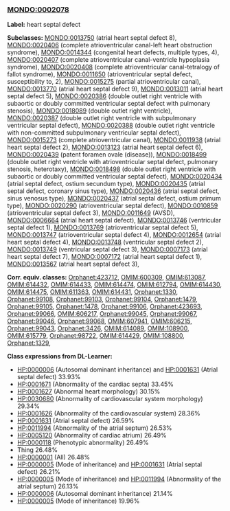 
### [MONDO:0002078](http://purl.obolibrary.org/obo/MONDO_0002078)
**Label:** heart septal defect

**Subclasses:** [MONDO:0013750](http://purl.obolibrary.org/obo/MONDO_0013750) (atrial heart septal defect 8), [MONDO:0020406](http://purl.obolibrary.org/obo/MONDO_0020406) (complete atrioventricular canal-left heart obstruction syndrome), [MONDO:0014344](http://purl.obolibrary.org/obo/MONDO_0014344) (congenital heart defects, multiple types, 4), [MONDO:0020407](http://purl.obolibrary.org/obo/MONDO_0020407) (complete atrioventricular canal-ventricle hypoplasia syndrome), [MONDO:0020408](http://purl.obolibrary.org/obo/MONDO_0020408) (complete atrioventricular canal-tetralogy of fallot syndrome), [MONDO:0011650](http://purl.obolibrary.org/obo/MONDO_0011650) (atrioventricular septal defect, susceptibility to, 2), [MONDO:0015275](http://purl.obolibrary.org/obo/MONDO_0015275) (partial atrioventricular canal), [MONDO:0013770](http://purl.obolibrary.org/obo/MONDO_0013770) (atrial heart septal defect 9), [MONDO:0013011](http://purl.obolibrary.org/obo/MONDO_0013011) (atrial heart septal defect 5), [MONDO:0020386](http://purl.obolibrary.org/obo/MONDO_0020386) (double outlet right ventricle with subaortic or doubly committed ventricular septal defect with pulmonary stenosis), [MONDO:0018089](http://purl.obolibrary.org/obo/MONDO_0018089) (double outlet right ventricle), [MONDO:0020387](http://purl.obolibrary.org/obo/MONDO_0020387) (double outlet right ventricle with subpulmonary ventricular septal defect), [MONDO:0020388](http://purl.obolibrary.org/obo/MONDO_0020388) (double outlet right ventricle with non-committed subpulmonary ventricular septal defect), [MONDO:0015273](http://purl.obolibrary.org/obo/MONDO_0015273) (complete atrioventricular canal), [MONDO:0011938](http://purl.obolibrary.org/obo/MONDO_0011938) (atrial heart septal defect 2), [MONDO:0013123](http://purl.obolibrary.org/obo/MONDO_0013123) (atrial heart septal defect 6), [MONDO:0020439](http://purl.obolibrary.org/obo/MONDO_0020439) (patent foramen ovale (disease)), [MONDO:0018499](http://purl.obolibrary.org/obo/MONDO_0018499) (double outlet right ventricle with atrioventricular septal defect, pulmonary stenosis, heterotaxy), [MONDO:0018498](http://purl.obolibrary.org/obo/MONDO_0018498) (double outlet right ventricle with subaortic or doubly committed ventricular septal defect), [MONDO:0020434](http://purl.obolibrary.org/obo/MONDO_0020434) (atrial septal defect, ostium secundum type), [MONDO:0020435](http://purl.obolibrary.org/obo/MONDO_0020435) (atrial septal defect, coronary sinus type), [MONDO:0020436](http://purl.obolibrary.org/obo/MONDO_0020436) (atrial septal defect, sinus venosus type), [MONDO:0020437](http://purl.obolibrary.org/obo/MONDO_0020437) (atrial septal defect, ostium primum type), [MONDO:0020290](http://purl.obolibrary.org/obo/MONDO_0020290) (atrioventricular septal defect), [MONDO:0010859](http://purl.obolibrary.org/obo/MONDO_0010859) (atrioventricular septal defect 3), [MONDO:0011649](http://purl.obolibrary.org/obo/MONDO_0011649) (AVSD), [MONDO:0006664](http://purl.obolibrary.org/obo/MONDO_0006664) (atrial heart septal defect), [MONDO:0013746](http://purl.obolibrary.org/obo/MONDO_0013746) (ventricular septal defect 1), [MONDO:0013769](http://purl.obolibrary.org/obo/MONDO_0013769) (atrioventricular septal defect 5), [MONDO:0013747](http://purl.obolibrary.org/obo/MONDO_0013747) (atrioventricular septal defect 4), [MONDO:0012654](http://purl.obolibrary.org/obo/MONDO_0012654) (atrial heart septal defect 4), [MONDO:0013748](http://purl.obolibrary.org/obo/MONDO_0013748) (ventricular septal defect 2), [MONDO:0013749](http://purl.obolibrary.org/obo/MONDO_0013749) (ventricular septal defect 3), [MONDO:0007173](http://purl.obolibrary.org/obo/MONDO_0007173) (atrial heart septal defect 7), [MONDO:0007172](http://purl.obolibrary.org/obo/MONDO_0007172) (atrial heart septal defect 1), [MONDO:0013567](http://purl.obolibrary.org/obo/MONDO_0013567) (atrial heart septal defect 3), 

**Corr. equiv. classes:** [Orphanet:423712](http://www.orpha.net/ORDO/Orphanet_423712), [OMIM:600309](http://purl.obolibrary.org/obo/OMIM_600309), [OMIM:613087](http://purl.obolibrary.org/obo/OMIM_613087), [OMIM:614432](http://purl.obolibrary.org/obo/OMIM_614432), [OMIM:614433](http://purl.obolibrary.org/obo/OMIM_614433), [OMIM:614474](http://purl.obolibrary.org/obo/OMIM_614474), [OMIM:612794](http://purl.obolibrary.org/obo/OMIM_612794), [OMIM:614430](http://purl.obolibrary.org/obo/OMIM_614430), [OMIM:614475](http://purl.obolibrary.org/obo/OMIM_614475), [OMIM:611363](http://purl.obolibrary.org/obo/OMIM_611363), [OMIM:614431](http://purl.obolibrary.org/obo/OMIM_614431), [Orphanet:1330](http://www.orpha.net/ORDO/Orphanet_1330), [Orphanet:99108](http://www.orpha.net/ORDO/Orphanet_99108), [Orphanet:99103](http://www.orpha.net/ORDO/Orphanet_99103), [Orphanet:99104](http://www.orpha.net/ORDO/Orphanet_99104), [Orphanet:1479](http://www.orpha.net/ORDO/Orphanet_1479), [Orphanet:99105](http://www.orpha.net/ORDO/Orphanet_99105), [Orphanet:1478](http://www.orpha.net/ORDO/Orphanet_1478), [Orphanet:99106](http://www.orpha.net/ORDO/Orphanet_99106), [Orphanet:423693](http://www.orpha.net/ORDO/Orphanet_423693), [Orphanet:99066](http://www.orpha.net/ORDO/Orphanet_99066), [OMIM:606217](http://purl.obolibrary.org/obo/OMIM_606217), [Orphanet:99045](http://www.orpha.net/ORDO/Orphanet_99045), [Orphanet:99067](http://www.orpha.net/ORDO/Orphanet_99067), [Orphanet:99046](http://www.orpha.net/ORDO/Orphanet_99046), [Orphanet:99068](http://www.orpha.net/ORDO/Orphanet_99068), [OMIM:607941](http://purl.obolibrary.org/obo/OMIM_607941), [OMIM:606215](http://purl.obolibrary.org/obo/OMIM_606215), [Orphanet:99043](http://www.orpha.net/ORDO/Orphanet_99043), [Orphanet:3426](http://www.orpha.net/ORDO/Orphanet_3426), [OMIM:614089](http://purl.obolibrary.org/obo/OMIM_614089), [OMIM:108900](http://purl.obolibrary.org/obo/OMIM_108900), [OMIM:615779](http://purl.obolibrary.org/obo/OMIM_615779), [Orphanet:98722](http://www.orpha.net/ORDO/Orphanet_98722), [OMIM:614429](http://purl.obolibrary.org/obo/OMIM_614429), [OMIM:108800](http://purl.obolibrary.org/obo/OMIM_108800), [Orphanet:1329](http://www.orpha.net/ORDO/Orphanet_1329), 

**Class expressions from DL-Learner:**

- [HP:0000006](http://purl.obolibrary.org/obo/HP_0000006) (Autosomal dominant inheritance) and [HP:0001631](http://purl.obolibrary.org/obo/HP_0001631) (Atrial septal defect) 33.93%
- [HP:0001671](http://purl.obolibrary.org/obo/HP_0001671) (Abnormality of the cardiac septa) 33.45%
- [HP:0001627](http://purl.obolibrary.org/obo/HP_0001627) (Abnormal heart morphology) 30.15%
- [HP:0030680](http://purl.obolibrary.org/obo/HP_0030680) (Abnormality of cardiovascular system morphology) 29.34%
- [HP:0001626](http://purl.obolibrary.org/obo/HP_0001626) (Abnormality of the cardiovascular system) 28.36%
- [HP:0001631](http://purl.obolibrary.org/obo/HP_0001631) (Atrial septal defect) 26.59%
- [HP:0011994](http://purl.obolibrary.org/obo/HP_0011994) (Abnormality of the atrial septum) 26.53%
- [HP:0005120](http://purl.obolibrary.org/obo/HP_0005120) (Abnormality of cardiac atrium) 26.49%
- [HP:0000118](http://purl.obolibrary.org/obo/HP_0000118) (Phenotypic abnormality) 26.49%
- Thing 26.48%
- [HP:0000001](http://purl.obolibrary.org/obo/HP_0000001) (All) 26.48%
- [HP:0000005](http://purl.obolibrary.org/obo/HP_0000005) (Mode of inheritance) and [HP:0001631](http://purl.obolibrary.org/obo/HP_0001631) (Atrial septal defect) 26.21%
- [HP:0000005](http://purl.obolibrary.org/obo/HP_0000005) (Mode of inheritance) and [HP:0011994](http://purl.obolibrary.org/obo/HP_0011994) (Abnormality of the atrial septum) 26.13%
- [HP:0000006](http://purl.obolibrary.org/obo/HP_0000006) (Autosomal dominant inheritance) 21.14%
- [HP:0000005](http://purl.obolibrary.org/obo/HP_0000005) (Mode of inheritance) 19.96%


